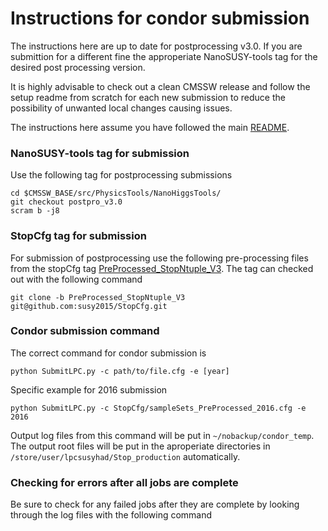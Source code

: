 # Instructions for condor submission 

The instructions here are up to date for postprocessing v3.0.  If you are submittion for a different fine the approperiate NanoSUSY-tools tag for the desired post processing version.  

It is highly advisable to check out a clean CMSSW release and follow the setup readme from scratch for each new submission to reduce the possibility of unwanted local changes causing issues.  

The instructions here assume you have followed the main [README](../../../README.md).

### NanoSUSY-tools tag for submission

Use the following tag for postprocessing submissions 

```
cd $CMSSW_BASE/src/PhysicsTools/NanoHiggsTools/
git checkout postpro_v3.0
scram b -j8
```
### StopCfg tag for submission

For submission of postprocessing use the following pre-processing files from the stopCfg tag [PreProcessed_StopNtuple_V3](https://github.com/susy2015/StopCfg/releases/tag/PreProcessed_StopNtuple_V3).  The tag can checked out with the following command

```git clone -b PreProcessed_StopNtuple_V3 git@github.com:susy2015/StopCfg.git```

### Condor submission command

The correct command for condor submission is

```python SubmitLPC.py -c path/to/file.cfg -e [year] ```

Specific example for 2016 submission 

```python SubmitLPC.py -c StopCfg/sampleSets_PreProcessed_2016.cfg -e 2016 ```

Output log files from this command will be put in `~/nobackup/condor_temp`.  The output root files will be put in the aproperiate directories in `/store/user/lpcsusyhad/Stop_production` automatically.

### Checking for errors after all jobs are complete

Be sure to check for any failed jobs after they are complete by looking through the log files with the following command

``` ```
